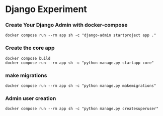 # Django Experiment

### Create Your Django Admin with docker-compose 

```
docker compose run --rm app sh -c "django-admin startproject app ."

```

### Create the core app 

```
docker compose build
docker compose run --rm app sh -c "python manage.py startapp core"

```

### make migrations 

```
docker compose run --rm app sh -c "python manage.py makemigrations"
```

### Admin user creation

```
docker compose run --rm app sh -c "python manage.py createsuperuser"
```